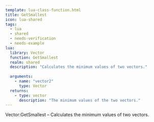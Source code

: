 ```yaml
---
template: lua-class-function.html
title: GetSmallest
icon: lua-shared
tags:
  - lua
  - shared
  - needs-verification
  - needs-example
lua:
  library: Vector
  function: GetSmallest
  realm: shared
  description: "Calculates the minimum values of two vectors."
  
  arguments:
    - name: "vector2"
      type: Vector
  returns:
    - type: vector
      description: "The minimum values of the two vectors."
---
```


<div class="lua__search__keywords">
Vector:GetSmallest &#x2013; Calculates the minimum values of two vectors.
</div>
